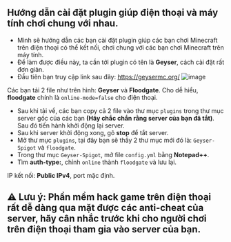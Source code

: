 ## Hướng dẫn cài đặt plugin giúp điện thoại và máy tính chơi chung với nhau.
- Mình sẽ hướng dẫn các bạn cài đặt plugin giúp các bạn chơi Minecraft trên điện thoại có thể kết nối, chơi chung với các bạn chơi Minecraft trên máy tính.
- Để làm được điều này, ta cần tới plugin có tên là **Geyser**, cách cài đặt rất đơn giản.
- Đầu tiên bạn truy cập link sau đây:
https://geysermc.org/
![image](https://github.com/onionchibi/minecraft-server-guide/assets/86107757/3d60ac21-4336-4abd-a074-dd86a24f3ca3)

Các bạn tải 2 file như trên hình: **Geyser** và **Floodgate**.
Cho dễ hiểu, **floodgate** chính là `online-mode=false` cho điện thoại.
- Sau khi tải về, các bạn copy cả 2 file vào thư mục `plugins` trong thư mục server gốc của các bạn **(Hãy chắc chắn rằng server của bạn đã tắt)**. Sau đó tiến hành khởi động lại server.
- Sau khi server khởi động xong, gõ **stop** để tắt server.
- Mở thư mục `plugins`, tại đây bạn sẽ thấy 2 thư mục mới đó là: `Geyser-Spigot` và `floodgate`.
- Trong thư mục `Geyser-Spigot`, mở file `config.yml` bằng **Notepad++**.
- Tìm **auth-type:**, chỉnh `online` thành `floodgate` và lưu lại.

IP kết nối: **Public IPv4**, port mặc định.

## ⚠️ Lưu ý: Phần mềm hack game trên điện thoại rất dễ dàng qua mặt được các anti-cheat của server, hãy cân nhắc trước khi cho người chơi trên điện thoại tham gia vào server của bạn.
